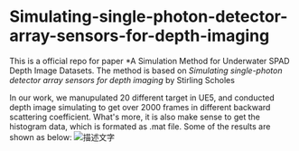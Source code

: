 # Simulating-single-photon-detector-array-sensors-for-depth-imaging
This is a official repo for paper *A Simulation Method for Underwater SPAD Depth Image Datasets. The method is based on *Simulating single-photon detector array sensors for depth imaging* by Stirling Scholes

In our work, we manupulated 20 different target in UE5, and conducted depth image simulating to get over 2000 frames in different backward scattering coefficient. What's more, it is also make sense to get the histogram data, which is formated as .mat file.
Some of the results are shown as below:
![描述文字](images/your-image.png)

